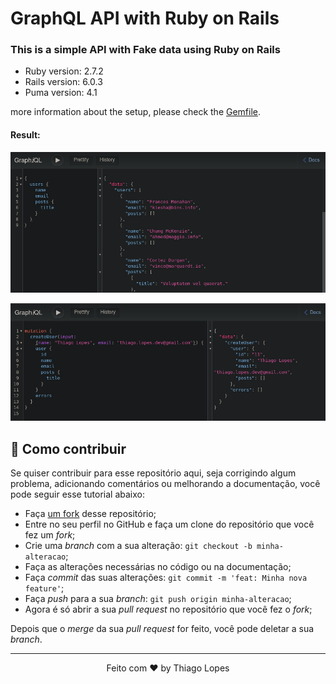 # GraphQL API with Ruby on Rails

### This is a simple API with Fake data using Ruby on Rails
- Ruby version: 2.7.2
- Rails version: 6.0.3
- Puma version: 4.1

more information about the setup, please check the [Gemfile](Gemfile).

#### Result:
<img src="./assets/users.png" alt="users" /><br>

<img src="./assets/api.png" alt="mutations"/>

## 🤔 Como contribuir

Se quiser contribuir para esse repositório aqui, seja corrigindo algum problema, adicionando comentários ou melhorando a documentação, você pode seguir esse tutorial abaixo:

- Faça [um fork](https://help.github.com/pt/github/getting-started-with-github/fork-a-repo) desse repositório;
- Entre no seu perfil no GitHub e faça um clone do repositório que você fez um *fork*;
- Crie uma *branch* com a sua alteração: `git checkout -b minha-alteracao`;
- Faça as alterações necessárias no código ou na documentação;
- Faça *commit* das suas alterações: `git commit -m 'feat: Minha nova feature'`;
- Faça *push* para a sua *branch*: `git push origin minha-alteracao`;
- Agora é só abrir a sua *pull request* no repositório que você fez o *fork*;

Depois que o *merge* da sua *pull request* for feito, você pode deletar a sua *branch*.
<hr>

<p align="center">Feito com ♥ by Thiago Lopes